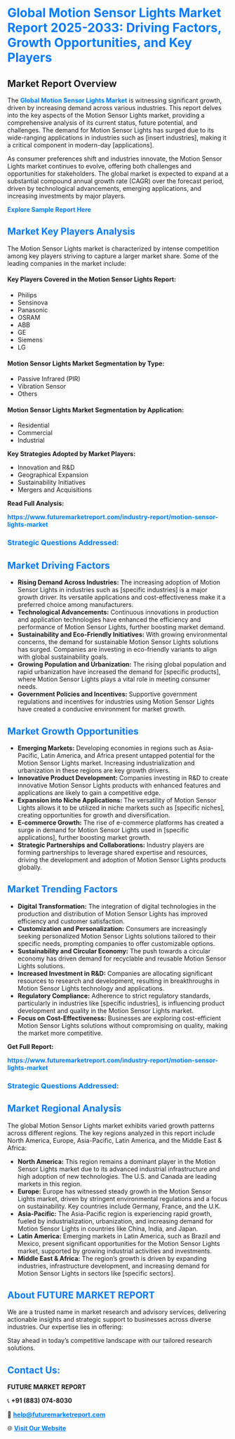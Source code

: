 <h1 style="color: #007BFF;">Global Motion Sensor Lights Market Report 2025-2033: Driving Factors, Growth Opportunities, and Key Players</h1>

<section id="overview">
<h2>Market Report Overview</h2>
<p>The <a href="https://www.futuremarketreport.com/industry-report/motion-sensor-lights-market" style="color: #007BFF; text-decoration: none;"><strong>Global Motion Sensor Lights Market</strong></a> is witnessing significant growth, driven by increasing demand across various industries. This report delves into the key aspects of the Motion Sensor Lights market, providing a comprehensive analysis of its current status, future potential, and challenges. The demand for Motion Sensor Lights has surged due to its wide-ranging applications in industries such as [insert industries], making it a critical component in modern-day [applications].</p>
<p>As consumer preferences shift and industries innovate, the Motion Sensor Lights market continues to evolve, offering both challenges and opportunities for stakeholders. The global market is expected to expand at a substantial compound annual growth rate (CAGR) over the forecast period, driven by technological advancements, emerging applications, and increasing investments by major players.</p>
</section>

<section id="overview">
<p><a href="https://www.futuremarketreport.com/request-sample/reportId=82118" style="color: #007BFF; text-decoration: none;"><strong>Explore Sample Report Here</strong></a></p>
</section>

<section id="key-players">
<h2 style="color: #007BFF;">Market Key Players Analysis</h2>
<p>The Motion Sensor Lights market is characterized by intense competition among key players striving to capture a larger market share. Some of the leading companies in the market include:</p>
<h4>Key Players Covered in the Motion Sensor Lights Report:</h4>
<ul><li>Philips</li><li>Sensinova</li><li>Panasonic</li><li>OSRAM</li><li>ABB</li><li>GE</li><li>Siemens</li><li>LG</li></ul>
<h4>Motion Sensor Lights Market Segmentation by Type:</h4>
<ul><li>Passive Infrared (PIR)</li><li>Vibration Sensor</li><li>Others</li></ul>

<h4>Motion Sensor Lights Market Segmentation by Application:</h4>
<ul><li>Residential</li><li>Commercial</li><li>Industrial</li></ul>
<p><strong>Key Strategies Adopted by Market Players:</strong></p>
<ul>
<li>Innovation and R&D</li>
<li>Geographical Expansion</li>
<li>Sustainability Initiatives</li>
<li>Mergers and Acquisitions</li>
</ul>
</section>

<section>
<p><strong>Read Full Analysis: </strong></p><a href="https://www.futuremarketreport.com/industry-report/motion-sensor-lights-market" style="color: #007BFF; text-decoration: none;"><strong>https://www.futuremarketreport.com/industry-report/motion-sensor-lights-market</strong></a>
<h3 style="color: #007BFF;">Strategic Questions Addressed:</h3>
</section>

<section id="driving-factors">
<h2 style="color: #007BFF;">Market Driving Factors</h2>
<ul>
<li><strong>Rising Demand Across Industries:</strong> The increasing adoption of Motion Sensor Lights in industries such as [specific industries] is a major growth driver. Its versatile applications and cost-effectiveness make it a preferred choice among manufacturers.</li>
<li><strong>Technological Advancements:</strong> Continuous innovations in production and application technologies have enhanced the efficiency and performance of Motion Sensor Lights, further boosting market demand.</li>
<li><strong>Sustainability and Eco-Friendly Initiatives:</strong> With growing environmental concerns, the demand for sustainable Motion Sensor Lights solutions has surged. Companies are investing in eco-friendly variants to align with global sustainability goals.</li>
<li><strong>Growing Population and Urbanization:</strong> The rising global population and rapid urbanization have increased the demand for [specific products], where Motion Sensor Lights plays a vital role in meeting consumer needs.</li>
<li><strong>Government Policies and Incentives:</strong> Supportive government regulations and incentives for industries using Motion Sensor Lights have created a conducive environment for market growth.</li>
</ul>
</section>

<section id="growth-opportunities">
<h2 style="color: #007BFF;">Market Growth Opportunities</h2>
<ul>
<li><strong>Emerging Markets:</strong> Developing economies in regions such as Asia-Pacific, Latin America, and Africa present untapped potential for the Motion Sensor Lights market. Increasing industrialization and urbanization in these regions are key growth drivers.</li>
<li><strong>Innovative Product Development:</strong> Companies investing in R&D to create innovative Motion Sensor Lights products with enhanced features and applications are likely to gain a competitive edge.</li>
<li><strong>Expansion into Niche Applications:</strong> The versatility of Motion Sensor Lights allows it to be utilized in niche markets such as [specific niches], creating opportunities for growth and diversification.</li>
<li><strong>E-commerce Growth:</strong> The rise of e-commerce platforms has created a surge in demand for Motion Sensor Lights used in [specific applications], further boosting market growth.</li>
<li><strong>Strategic Partnerships and Collaborations:</strong> Industry players are forming partnerships to leverage shared expertise and resources, driving the development and adoption of Motion Sensor Lights products globally.</li>
</ul>
</section>

<section id="trending-factors">
<h2 style="color: #007BFF;">Market Trending Factors</h2>
<ul>
<li><strong>Digital Transformation:</strong> The integration of digital technologies in the production and distribution of Motion Sensor Lights has improved efficiency and customer satisfaction.</li>
<li><strong>Customization and Personalization:</strong> Consumers are increasingly seeking personalized Motion Sensor Lights solutions tailored to their specific needs, prompting companies to offer customizable options.</li>
<li><strong>Sustainability and Circular Economy:</strong> The push towards a circular economy has driven demand for recyclable and reusable Motion Sensor Lights solutions.</li>
<li><strong>Increased Investment in R&D:</strong> Companies are allocating significant resources to research and development, resulting in breakthroughs in Motion Sensor Lights technology and applications.</li>
<li><strong>Regulatory Compliance:</strong> Adherence to strict regulatory standards, particularly in industries like [specific industries], is influencing product development and quality in the Motion Sensor Lights market.</li>
<li><strong>Focus on Cost-Effectiveness:</strong> Businesses are exploring cost-efficient Motion Sensor Lights solutions without compromising on quality, making the market more competitive.</li>
</ul>
</section>

<section>
<p><strong>Get Full Report: </strong></p><a href="https://www.futuremarketreport.com/industry-report/motion-sensor-lights-market" style="color: #007BFF; text-decoration: none;"><strong>https://www.futuremarketreport.com/industry-report/motion-sensor-lights-market</strong></a>
<h3 style="color: #007BFF;">Strategic Questions Addressed:</h3>
</section>


<section id="regional-analysis">
<h2 style="color: #007BFF;">Market Regional Analysis</h2>
<p>The global Motion Sensor Lights market exhibits varied growth patterns across different regions. The key regions analyzed in this report include North America, Europe, Asia-Pacific, Latin America, and the Middle East & Africa:</p>
<ul>
<li><strong>North America:</strong> This region remains a dominant player in the Motion Sensor Lights market due to its advanced industrial infrastructure and high adoption of new technologies. The U.S. and Canada are leading markets in this region.</li>
<li><strong>Europe:</strong> Europe has witnessed steady growth in the Motion Sensor Lights market, driven by stringent environmental regulations and a focus on sustainability. Key countries include Germany, France, and the U.K.</li>
<li><strong>Asia-Pacific:</strong> The Asia-Pacific region is experiencing rapid growth, fueled by industrialization, urbanization, and increasing demand for Motion Sensor Lights in countries like China, India, and Japan.</li>
<li><strong>Latin America:</strong> Emerging markets in Latin America, such as Brazil and Mexico, present significant opportunities for the Motion Sensor Lights market, supported by growing industrial activities and investments.</li>
<li><strong>Middle East & Africa:</strong> The region’s growth is driven by expanding industries, infrastructure development, and increasing demand for Motion Sensor Lights in sectors like [specific sectors].</li>
</ul>
</section>

<footer>
<h2 style="color: #007BFF;">About FUTURE MARKET REPORT</h2>
<p>We are a trusted name in market research and advisory services, delivering actionable insights and strategic support to businesses across diverse industries. Our expertise lies in offering:</p>

<p>Stay ahead in today’s competitive landscape with our tailored research solutions.</p>

<h2 style="color: #007BFF;">Contact Us:</h2>
<p><strong>FUTURE MARKET REPORT</strong></p>
<p>📞 <strong>+91 (883) 074-8030</strong></p>
<p>📧 <strong><a href="mailto:help@futuremarketreport.com" style="color: #007BFF;">help@futuremarketreport.com</a></strong></p>
<p>🌐 <strong><a href="https://www.futuremarketreport.com/" style="color: #007BFF;">Visit Our Website</a></strong></p>
</footer>